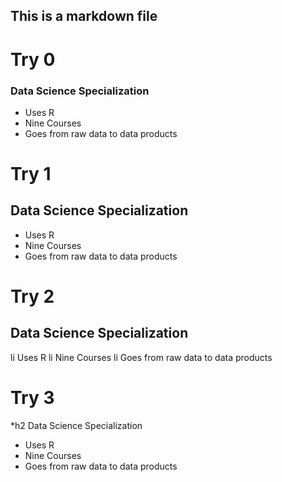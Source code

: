 ## This is a markdown file

# Try 0
###  Data Science Specialization

* Uses R
* Nine Courses
* Goes from raw data to data products

# Try 1
## Data Science Specialization

* Uses R
* Nine Courses
* Goes from raw data to data products

# Try 2
## Data Science Specialization

li Uses R
li Nine Courses
li Goes from raw data to data products

# Try 3
*h2 Data Science Specialization

* Uses R
* Nine Courses
* Goes from raw data to data products
